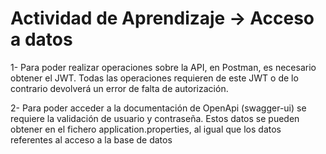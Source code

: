 # Actividad de Aprendizaje -> Acceso a datos

1-  Para poder realizar operaciones sobre la API, en Postman, es necesario obtener el JWT. Todas las operaciones requieren de este JWT 
o de lo contrario devolverá un error de falta de autorización.

2-  Para poder acceder a la documentación de OpenApi (swagger-ui) se requiere la validación de usuario y contraseña. Estos datos se pueden 
obtener en el fichero application.properties, al igual que los datos referentes al acceso a la base de datos
